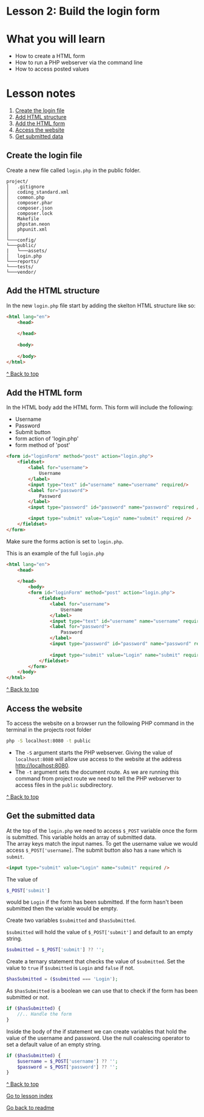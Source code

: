 # Lesson 2: Build the login form

# What you will learn
- How to create a HTML form
- How to run a PHP webserver via the command line
- How to access posted values

# Lesson notes

1. [Create the login file](lesson_2.md#create-the-login-file)
2. [Add HTML structure](lesson_2.md#add-the-html-structure)
3. [Add the HTML form](lesson_2.md#add-the-html-form)
4. [Access the website](lesson_2.md#access-the-website)
5. [Get submitted data](lesson_2.md#get-the-submitted-data)

## Create the login file

Create a new file called `login.php` in the public folder.
```
project/
│   .gitignore
│   coding_standard.xml
│   common.php
│   composer.phar
│   composer.json
│   composer.lock
│   Makefile
│   phpstan.neon
│   phpunit.xml
│
└───config/
└───public/
|   └───assets/
│   login.php
└───reports/
└───tests/
└───vendor/
```

## Add the HTML structure

In the new `login.php` file start by adding the skelton HTML structure like so:

```html
<html lang="en">
    <head>
        
    </head>
    
    <body>
    
    </body>
</html>
```

[^ Back to top](lesson_2.md#what-you-will-learn)

## Add the HTML form
In the HTML body add the HTML form. This form will include the following:
- Username
- Password
- Submit button
- form action of 'login.php'
- form method of 'post'
```html
<form id="loginForm" method="post" action="login.php">
    <fieldset>
        <label for="username">
            Username
        </label>
        <input type="text" id="username" name="username" required/>
        <label for="password">
            Password
        </label>
        <input type="password" id="password" name="password" required />

        <input type="submit" value="Login" name="submit" required />
    </fieldset>
</form>
```
Make sure the forms action is set to `login.php`.

This is an example of the full `login.php`
```html
<html lang="en">
    <head>
    
    </head>
        <body>
        <form id="loginForm" method="post" action="login.php">
            <fieldset>
                <label for="username">
                    Username
                </label>
                <input type="text" id="username" name="username" required/>
                <label for="password">
                    Password
                </label>
                <input type="password" id="password" name="password" required />
        
                <input type="submit" value="Login" name="submit" required />
            </fieldset>
        </form>
    </body>
</html>
```

[^ Back to top](lesson_2.md#what-you-will-learn)

## Access the website
To access the website on a browser run the following PHP command in the terminal in the projects root folder
```bash
php -S localhost:8080 -t public
```

- The `-S` argument starts the PHP webserver.  Giving the value of `localhost:8080` will allow use access to the website at the address [http://localhost:8080](http://localhost:8080).
- The `-t` argument sets the document route.  As we are running this command from project route we need to tell the PHP webserver to access files in the `public` subdirectory.

[^ Back to top](lesson_2.md#what-you-will-learn)

## Get the submitted data
At the top of the `login.php` we need to access `$_POST` variable once the form is submitted.  This variable holds an array of submitted data.  
The array keys match the input names.  To get the username value we would access `$_POST['username]`.
The submit button also has a `name` which is `submit`.
```html
<input type="submit" value="Login" name="submit" required />
```
The value of 
```php 
$_POST['submit']
``` 
would be `Login`  if the form has been submitted.
If the form hasn't been submitted then the variable would be empty.

Create two variables `$submitted` and `$hasSubmitted`.

`$submitted` will hold the value of `$_POST['submit']` and default to an empty string.
```php
$submitted = $_POST['submit'] ?? '';
```
Create a ternary statement that checks the value of `$submitted`. Set the value to `true` if `$submitted` is `Login` and `false` if not.
```php
$hasSubmitted = ($submitted === 'Login');
```

As `$hasSubmitted` is a boolean we can use that to check if the form has been submitted or not.

```php
if ($hasSubmitted) {
    //.. Handle the form
}
```
Inside the body of the if statement we can create variables that hold the value of the username and password.
Use the null coalescing operator to set a default value of an empty string.
```php
if ($hasSubmitted) {
    $username = $_POST['username'] ?? '';
    $password = $_POST['password'] ?? '';
}
```
[^ Back to top](lesson_2.md#what-you-will-learn)

[Go to lesson index](index.md)

[Go back to readme](../../README.md)